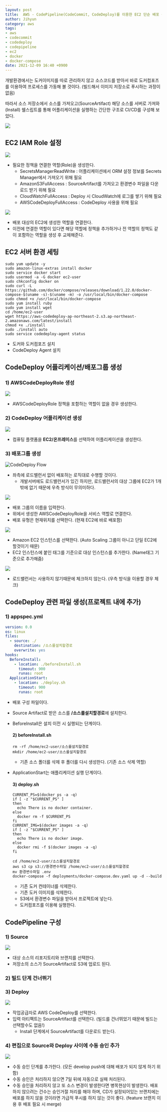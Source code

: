 ```yaml
---
layout: post
title:  AWS - CodePipeline(CodeCommit, CodeDeploy)를 이용한 EC2 단순 배포 구성
author: Jihyun
category: aws
tags:
- aws
- codecommit
- codedeploy
- codepipeline
- ec2
- docker
- docker-compose
date: 2021-12-09 16:40 +0900
---
```


개발환경에서는 도커이미지를 따로 관리하지 않고 소스코드를 받아서 바로 도커컴포즈를 이용하여 프로세스를 가동해 볼 것이다. (빌드해서 이미지 저장소로 푸시하는 과정이 없음)

따라서 소스 저장소에서 소스를 가져오고(SourceArtifact) 해당 소스를 서버로 가져와(Install) 쉘스립트를 통해 어플리케이션을 실행하는 간단한 구조로 CI/CD를 구성해 보았다.



![](https://jihyun416.github.io/assets/aws_12_3.png)



## EC2 IAM Role 설정

![](https://jihyun416.github.io/assets/aws_12_1.png)

- 필요한 정책을 연결한 역할(Role)을 생성한다.
  - SecretsManagerReadWrite : 어플리케이션에서 ORM 설정 정보를  Secrets Manager에서 가져오기 위해 필요
  - AmazonS3FullAccess : SourceArtifact를 가져오고 환경변수 파일을 다운로드 받기 위해 필요
  - CloudWatchFullAccess : Deploy 시 CloudWatch에 로그를 쌓기 위해 필요
  - AWSCodeDeployFullAccess : CodeDeploy 사용을 위해 필요

![](https://jihyun416.github.io/assets/aws_12_2.png)

- 배포 대상의 EC2에 생성한 역할을 연결한다.
- 이전에 연결한 역할이 있다면 해당 역할에 정책을 추가하거나 전 역할의 정책도 같이 포함하는 역할을 생성 후 교체해준다.



## EC2 서버 환경 세팅

```shell
sudo yum update -y
sudo amazon-linux-extras install docker
sudo service docker start
sudo usermod -a -G docker ec2-user
sudo chkconfig docker on
sudo curl -L https://github.com/docker/compose/releases/download/1.22.0/docker-compose-$(uname -s)-$(uname -m) -o /usr/local/bin/docker-compose
sudo chmod +x /usr/local/bin/docker-compose
sudo yum install ruby
sudo yum install wget
cd /home/ec2-user
wget https://aws-codedeploy-ap-northeast-2.s3.ap-northeast-2.amazonaws.com/latest/install
chmod +x ./install
sudo ./install auto
sudo service codedeploy-agent status
```

- 도커와 도커컴포즈 설치
- CodeDeploy Agent 설치



## CodeDeploy 어플리케이션/배포그룹 생성

### 1) AWSCodeDeployRole 생성

![](https://jihyun416.github.io/assets/aws_12_7.png)

- AWSCodeDeployRole 정책을 포함하는 역할이 없을 경우 생성한다.

### 2) CodeDeploy 어플리케이션 생성

![](https://jihyun416.github.io/assets/aws_12_8.png)

- 컴퓨팅 플랫폼을 **EC2/온프레미스**를 선택하여 어플리케이션을 생성한다.

### 3) 배포그룹 생성

![CodeDeploy Flow](https://docs.aws.amazon.com/ko_kr/codedeploy/latest/userguide/images/lifecycle-event-order-in-place.png)

- 좌측에 로드밸런서 없이 배포하는 로직대로 수행할 것이다.
  - 개발서버에도 로드밸런서가 있긴 하지만, 로드밸런서의 대상 그룹에 EC2가 1개밖에 없기 때문에 우측 방식이 무의미하다.

![](https://jihyun416.github.io/assets/aws_12_9.png)

- 배포 그룹의 이름을 입력한다.
- 위에서 생성한 AWSCodeDeployRole을 서비스 역할로 연결한다.
- 배포 유형은 현재위치를 선택한다. (현재 EC2에 바로 배포함)

![](https://jihyun416.github.io/assets/aws_12_10.png)

- Amazon EC2 인스턴스를 선택한다. (Auto Scaling 그룹이 아니고 단일 EC2에 할것이기 때문)
- EC2 인스턴스에 붙인 태그를 기준으로 대상 인스턴스를 추가한다. (Name태그 기준으로 추가해줌)

![](https://jihyun416.github.io/assets/aws_12_11.png)

- 로드밸런서는 사용하지 않기때문에 체크하지 않는다. (우측 방식을 이용할 경우 체크)



## CodeDeploy 관련 파일 생성(프로젝트 내에 추가)

### 1) appspec.yml

```yaml
version: 0.0
os: linux
files:
  - source: ./
    destination: /소스를설치할경로
    overwrite: yes
hooks:
  BeforeInstall:
    - location: ./beforeInstall.sh
      timeout: 900
      runas: root
  ApplicationStart:
    - location: ./deploy.sh
      timeout: 900
      runas: root
```

- 배포 구성 파일이다.

- Source Artifact로 받은 소스를 **/소스를설치할경로**에 설치한다.

- BeforeInstall은 설치 이전 시 실행되는 단계이다.

  #### 2) beforeInstall.sh

  ```shell
  rm -rf /home/ec2-user/소스를설치할경로
  mkdir /home/ec2-user/소스를설치할경로
  ```

  - 기존 소스 폴더를 삭제 후 폴더를 다시 생성한다. (기존 소스 삭제 역할)

- ApplicationStart는 애플리케이션 실행 단계이다.

  #### 3) deploy.sh

  ```shell
  CURRENT_PS=$(docker ps -a -q)
  if [ -z "$CURRENT_PS" ]
  then
    echo There is no docker container.
  else
    docker rm -f $CURRENT_PS
  fi
  CURRENT_IMG=$(docker images -a -q)
  if [ -z "$CURRENT_PS" ]
  then
    echo There is no docker image.
  else
    docker rmi -f $(docker images -a -q)
  fi
  
  cd /home/ec2-user/소스를설치할경로
  aws s3 cp s3://환경변수파일 /home/ec2-user/소스를설치할경로
  mv 환경변수파일 .env
  docker-compose -f deployments/docker-compose.dev.yaml up -d --build
  ```

  - 기존 도커 컨테이너를 삭제한다.
  - 기존 도커 이미지를 삭제한다.
  - S3에서 환경변수 파일을 받아서 프로젝트에 넣는다.
  - 도커컴포즈를 이용해 실행한다.



## CodePipeline 구성

### 1) Source

![](https://jihyun416.github.io/assets/aws_12_4.png)

- 대상 소스의 리포지토리와 브랜치를 선택한다.
- 저장소의 소스가 SourceArtifact로 S3에 업로드 된다.

### 2) 빌드 단계 건너뛰기

### 3) Deploy

![](https://jihyun416.github.io/assets/aws_12_6.png)

- 작업공급자로 AWS CodeDeploy를 선택한다.
- 입력 아티팩트는 SourceArtifact를 선택한다. (빌드를 건너뛰었기 때문에 빌드는 선택할수도 없음!)
  - Install 단계에서 SourceArtifact를 다운로드 받는다.

### 4) 편집으로 Source와 Deploy 사이에 수동 승인 추가

![](https://jihyun416.github.io/assets/aws_12_5.png)

- 수동 승인 단계를 추가한다. (모든 develop push에 대해 배포가 되지 않게 하기 위함)
- 수동 승인은 처리하지 않으면 7일 뒤에 자동으로 실패 처리된다.
- 수동 승인을 처리하지 않고 또 소스 변경이 발생한다면 병목현상이 발생한다. 배포하지 않으려는 건수는 승인거절 처리를 해야 하며, CD가 설정되어있는 브랜치에는 배포를 하지 않을 것이라면 가급적 푸시를 하지 않는 것이 좋다. (feature 브랜치 이용 후 배포 필요 시 merge)